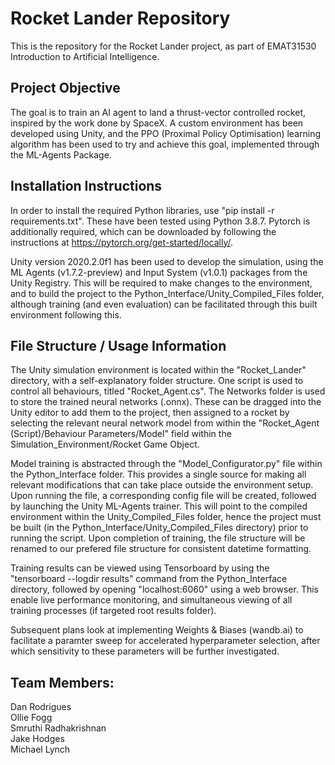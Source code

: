 # Rocket Lander Repository

This is the repository for the Rocket Lander project, as part of EMAT31530 Introduction to Artificial Intelligence.

## Project Objective
The goal is to train an AI agent to land a thrust-vector controlled rocket, inspired by the work done by SpaceX. A custom environment has been developed using Unity, and the PPO (Proximal Policy Optimisation) learning algorithm has been used to try and achieve this goal, implemented through the ML-Agents Package. 

## Installation Instructions
In order to install the required Python libraries, use "pip install -r requirements.txt". These have been tested using Python 3.8.7. Pytorch is additionally required, which can be downloaded by following the instructions at https://pytorch.org/get-started/locally/.  

Unity version 2020.2.0f1 has been used to develop the simulation, using the ML Agents (v1.7.2-preview) and Input System (v1.0.1) packages from the Unity Registry. This will be required to make changes to the environment, and to build the project to the Python_Interface/Unity_Compiled_Files folder, although training (and even evaluation) can be facilitated through this built environment following this.

## File Structure / Usage Information
The Unity simulation environment is located within the "Rocket_Lander" directory, with a self-explanatory folder structure. One script is used to control all behaviours, titled "Rocket_Agent.cs". The Networks folder is used to store the trained neural networks (.onnx). These can be dragged into the Unity editor to add them to the project, then assigned to a rocket by selecting the relevant neural network model from within the "Rocket_Agent (Script)/Behaviour Parameters/Model" field within the Simulation_Environment/Rocket Game Object.  

Model training is abstracted through the "Model_Configurator.py" file within the Python_Interface folder. This provides a single source for making all relevant modifications that can take place outside the environment setup. Upon running the file, a corresponding config file will be created, followed by launching the Unity ML-Agents trainer. This will point to the compiled environment within the Unity_Compiled_Files folder, hence the project must be built (in the Python_Interface/Unity_Compiled_Files directory) prior to running the script. Upon completion of training, the file structure will be renamed to our prefered file structure for consistent datetime formatting. 

Training results can be viewed using Tensorboard by using the "tensorboard --logdir results" command from the Python_Interface directory, followed by opening "localhost:6060" using a web browser. This enable live performance monitoring, and simultaneous viewing of all training processes (if targeted root results folder).  

Subsequent plans look at implementing Weights & Biases (wandb.ai) to facilitate a paramter sweep for accelerated hyperparameter selection, after which sensitivity to these parameters will be further investigated.

## Team Members:  
Dan Rodrigues  
Ollie Fogg  
Smruthi Radhakrishnan  
Jake Hodges  
Michael Lynch

